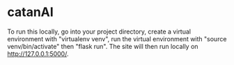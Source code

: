 # catanAI

To run this locally, go into your project directory, create a virtual environment with "virtualenv venv", run the virtual environment with "source venv/bin/activate" then "flask run". The site will then run locally on http://127.0.0.1:5000/.
